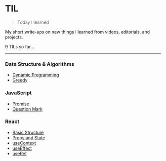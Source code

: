 # TIL
>Today I learned

My short write-ups on new things I learned from videos, editorials, and projects.  

9 TILs so far...  

---

### Data Structure & Algorithms
- [Dynamic Programming](https://github.com/jbcolby0063/til/blob/main/algorithms/dynamic-programming.md)
- [Greedy](https://github.com/jbcolby0063/til/blob/main/algorithms/greedy.md)

### JavaScript
- [Promise](https://github.com/jbcolby0063/til/blob/main/javascript/promise.md)
- [Question Mark](https://github.com/jbcolby0063/til/blob/main/javascript/question-mark.md)

### React
- [Basic Structure](https://github.com/jbcolby0063/til/blob/main/react/basic-structure.md)
- [Props and State](https://github.com/jbcolby0063/til/blob/main/react/props-and-state.md)
- [useContext](https://github.com/jbcolby0063/til/blob/main/react/useContext.md)
- [useEffect](https://github.com/jbcolby0063/til/blob/main/react/useEffect.md)
- [useRef](https://github.com/jbcolby0063/til/blob/main/react/useRef.md)
